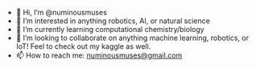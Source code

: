 - 👋 Hi, I’m @numinousmuses
- 👀 I’m interested in anything robotics, AI, or natural science
- 🌱 I’m currently learning computational chemistry/biology
- 💞️ I’m looking to collaborate on anything machine learning, robotics, or IoT! Feel to check out my kaggle as well.
- 📫 How to reach me: numinousmuses@gmail.com

<!---
numinousmuses/numinousmuses is a ✨ special ✨ repository because its `README.md` (this file) appears on your GitHub profile.
You can click the Preview link to take a look at your changes.
--->
